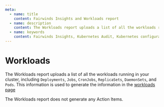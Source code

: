 ```yaml
---
meta:
  - name: title
    content: Fairwinds Insights and Workloads report
  - name: description
    content: The Workloads report uploads a list of all the workloads running in your cluster and is used to generate the Fairwinds Insights workloads page
  - name: keywords
    content: Fairwinds Insights, Kubernetes Audit, Kubernetes configuration validation, Workloads, open source
---
```

# Workloads
The Workloads report uploads a list of all the workloads running in your cluster,
including `Deployments`, `Jobs`, `CronJobs`, `ReplicaSets`, `DaemonSets`, and `Pods`.
This information is used to generate the information in the [workloads page](/features/workloads)

The Workloads report does not generate any Action Items.
